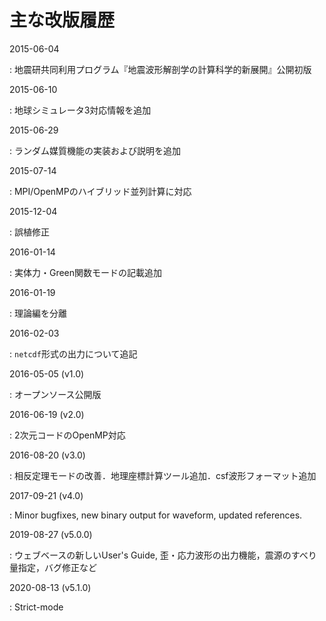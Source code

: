 # 主な改版履歴


2015-06-04

:   地震研共同利用プログラム『地震波形解剖学の計算科学的新展開』公開初版

2015-06-10

:   地球シミュレータ3対応情報を追加

2015-06-29

:   ランダム媒質機能の実装および説明を追加

2015-07-14

:   MPI/OpenMPのハイブリッド並列計算に対応

2015-12-04

:   誤植修正

2016-01-14

:   実体力・Green関数モードの記載追加

2016-01-19

:   理論編を分離

2016-02-03

:   `netcdf`形式の出力について追記

2016-05-05 (v1.0)

:   オープンソース公開版

2016-06-19 (v2.0)

:   2次元コードのOpenMP対応

2016-08-20 (v3.0)

:   相反定理モードの改善．地理座標計算ツール追加．csf波形フォーマット追加

2017-09-21 (v4.0)

:   Minor bugfixes, new binary output for waveform, updated references.

2019-08-27 (v5.0.0)

:   ウェブベースの新しいUser's Guide, 歪・応力波形の出力機能，震源のすべり量指定，バグ修正など

2020-08-13 (v5.1.0)

:   Strict-mode